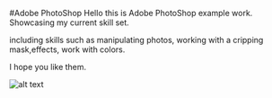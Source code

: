 #Adobe PhotoShop 
Hello this is Adobe PhotoShop example work.
Showcasing my current skill set.

including skills such as manipulating photos, working with a cripping mask,effects, work with colors. 

I hope you like them.

![alt text](http://picsum.photo/200/200)